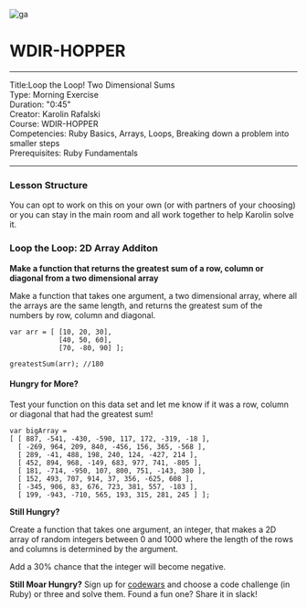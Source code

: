 ![ga](http://mobbook.generalassemb.ly/ga_cog.png)

# WDIR-HOPPER

---
Title:Loop the Loop! Two Dimensional Sums<br>
Type: Morning Exercise <br>
Duration: "0:45"<br>
Creator: Karolin Rafalski<br>
    Course: WDIR-HOPPER<br>
Competencies: Ruby Basics, Arrays, Loops, Breaking down a problem into smaller steps<br>
Prerequisites: Ruby Fundamentals<br>

---

### Lesson Structure
You can opt to work on this on your own (or with partners of your choosing) or you can stay in the main room and all work together to help Karolin solve it. 


### Loop the Loop: 2D Array Additon

**Make a function that returns the greatest sum of a row, column or diagonal from a two dimensional array**


Make a function that takes one argument, a two dimensional array, where all the arrays are the same length, and returns the greatest sum of the numbers by row, column and diagonal.
```
var arr = [ [10, 20, 30],
            [40, 50, 60],
            [70, -80, 90] ];

greatestSum(arr); //180
```

#### Hungry for More?


Test your function on this data set and let me know if it was a row, column or diagonal that had the greatest sum!

```
var bigArray =
[ [ 887, -541, -430, -590, 117, 172, -319, -18 ],
  [ -269, 964, 209, 840, -456, 156, 365, -568 ],
  [ 289, -41, 488, 198, 240, 124, -427, 214 ],
  [ 452, 894, 968, -149, 683, 977, 741, -805 ],
  [ 181, -714, -950, 107, 800, 751, -143, 380 ],
  [ 152, 493, 707, 914, 37, 356, -625, 608 ],
  [ -345, 906, 83, 676, 723, 381, 557, -183 ],
  [ 199, -943, -710, 565, 193, 315, 281, 245 ] ];
```

**Still Hungry?**<br>

Create a function that takes one argument, an integer, that makes a 2D array of random integers between 0  and 1000 where the length of the rows and columns is determined by the argument.

Add a 30% chance that the integer will become negative.

**Still Moar Hungry?**
Sign up for [codewars](codewars.com) and choose a code challenge (in Ruby) or three and solve them. Found a fun one? Share it in slack!
